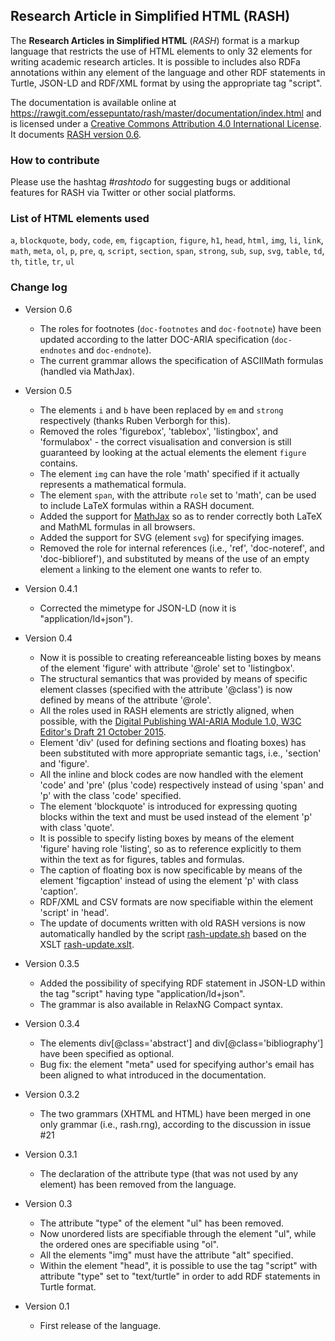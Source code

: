 ## Research Article in Simplified HTML (RASH)

The **Research Articles in Simplified HTML** (*RASH*) format is a markup language that restricts the use of HTML elements to only 32 elements for writing academic research articles. It is possible to includes also RDFa annotations within any element of the language and other RDF statements in Turtle, JSON-LD and RDF/XML format by using the appropriate tag "script". 

The documentation is available online at https://rawgit.com/essepuntato/rash/master/documentation/index.html and is licensed under a [Creative Commons Attribution 4.0 International License](http://creativecommons.org/licenses/by/4.0/). It documents [RASH version 0.6](https://rawgit.com/essepuntato/rash/master/grammar/rash.rng).


### How to contribute

Please use the hashtag *#rashtodo* for suggesting bugs or additional features for RASH via Twitter or other social platforms.


### List of HTML elements used

<code>a</code>, <code>blockquote</code>, <code>body</code>, <code>code</code>, <code>em</code>, <code>figcaption</code>, <code>figure</code>, <code>h1</code>, <code>head</code>, <code>html</code>, <code>img</code>, <code>li</code>, <code>link</code>, <code>math</code>, <code>meta</code>, <code>ol</code>, <code>p</code>, <code>pre</code>, <code>q</code>, <code>script</code>, <code>section</code>, <code>span</code>, <code>strong</code>, <code>sub</code>, <code>sup</code>, <code>svg</code>, <code>table</code>, <code>td</code>, <code>th</code>, <code>title</code>, <code>tr</code>, <code>ul</code>


### Change log
* Version 0.6
  * The roles for footnotes (``doc-footnotes`` and ``doc-footnote``) have been updated according to the latter DOC-ARIA specification (``doc-endnotes`` and ``doc-endnote``).
  * The current grammar allows the specification of ASCIIMath formulas (handled via MathJax).

* Version 0.5
  * The elements ``i`` and ``b`` have been replaced by ``em`` and ``strong`` respectively (thanks Ruben Verborgh for this).
  * Removed the roles 'figurebox', 'tablebox', 'listingbox', and 'formulabox' - the correct visualisation and conversion is still guaranteed by looking at the actual elements the element ``figure`` contains.
  * The element ``img`` can have the role 'math' specified if it actually represents a mathematical formula.
  * The element ``span``, with the attribute ``role`` set to 'math', can be used to include LaTeX formulas within a RASH document.
  * Added the support for [MathJax](http://mathjax.org) so as to render correctly both LaTeX and MathML formulas in all browsers.
  * Added the support for SVG (element ``svg``) for specifying images.
  * Removed the role for internal references (i.e., 'ref', 'doc-noteref', and 'doc-biblioref'), and substituted by means of the use of an empty element ``a`` linking to the element one wants to refer to.

* Version 0.4.1
  * Corrected the mimetype for JSON-LD (now it is "application/ld+json").
  
* Version 0.4
  * Now it is possible to creating refereanceable listing boxes by means of the element 'figure' with attribute '@role' set to 'listingbox'.
  * The structural semantics that was provided by means of specific element classes (specified with the attribute '@class') is now defined by means of the attribute '@role'. 
  * All the roles used in RASH elements are strictly aligned, when possible, with the [Digital Publishing WAI-ARIA Module 1.0, W3C Editor's Draft 21 October 2015](https://rawgit.com/w3c/aria/master/aria/dpub.html).
  * Element 'div' (used for defining sections and floating boxes) has been substituted with more appropriate semantic tags, i.e., 'section' and 'figure'.
  * All the inline and block codes are now handled with the element 'code' and 'pre' (plus 'code) respectively instead of using 'span' and 'p' with the class 'code' specified.
  * The element 'blockquote' is introduced for expressing quoting blocks within the text and must be used instead of the element 'p' with class 'quote'.
  * It is possible to specify listing boxes by means of the element 'figure' having role 'listing', so as to reference explicitly to them within the text as for figures, tables and formulas.
  * The caption of floating box is now specificable by means of the element 'figcaption' instead of using the element 'p' with class 'caption'.
  * RDF/XML and CSV formats are now specifiable within the element 'script' in 'head'.
  * The update of documents written with old RASH versions is now automatically handled by the script [rash-update.sh](https://github.com/essepuntato/rash/blob/master/tools/rash-update.sh) based on the XSLT [rash-update.xslt](https://github.com/essepuntato/rash/blob/master/xslt/rash-update.xsl).

* Version 0.3.5
  * Added the possibility of specifying RDF statement in JSON-LD within the tag "script" having type "application/ld+json".
  * The grammar is also available in RelaxNG Compact syntax.

* Version 0.3.4
  * The elements div[@class='abstract'] and div[@class='bibliography'] have been specified as optional.
  * Bug fix: the element "meta" used for specifying author's email has been aligned to what introduced in the documentation.

* Version 0.3.2
  * The two grammars (XHTML and HTML) have been merged in one only grammar (i.e., rash.rng), according to the discussion in issue #21

* Version 0.3.1
  * The declaration of the attribute type (that was not used by any element) has been removed from the language.

* Version 0.3
  * The attribute "type" of the element "ul" has been removed.
  * Now unordered lists are specifiable through the element "ul", while the ordered ones are specifiable using "ol".
  * All the elements "img" must have the attribute "alt" specified.
  * Within the element "head", it is possible to use the tag "script" with attribute "type" set to "text/turtle" in order to add RDF statements in Turtle format.
  
* Version 0.1
  * First release of the language.
